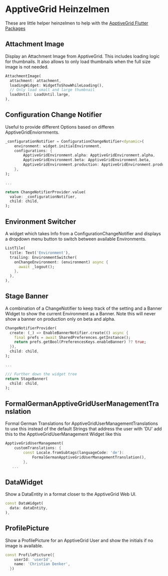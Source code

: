 # ApptiveGrid Heinzelmen

These are little helper heinzelmen to help with the [ApptiveGrid Flutter Packages](https://pub.dev/packages?q=apptive_grid)

## Attachment Image

Display an Attachment Image from ApptiveGrid. This includes loading logic for thumbnails. It also allows to only load thumbnails when the full size image is not needed.

```dart
AttachmentImage(
  attachment: attachment,
  loadingWidget: WidgetToShowWhileLoading(),
  // Only load small and large thumbnail
  loadUntil: LoadUntil.large,
),
```

## Configuration Change Notifier

Useful to provide different Options based on differen ApptiveGridEnviornments.
```dart
_configurationNotifier = ConfigurationChangeNotifier<dynamic>(
    environment: widget.initialEnvironment,
    configurations: {
        ApptiveGridEnvironment.alpha: ApptiveGridEnvironment.alpha,
        ApptiveGridEnvironment.beta: ApptiveGridEnvironment.beta,
        ApptiveGridEnvironment.production: ApptiveGridEnvironment.production,
    },
);

...

return ChangeNotifierProvider.value(
  value: _configurationNotifier,
  child: child,
);
```

## Environment Switcher
A widget which takes Info from a ConfigurationChangeNotifier and displays a dropdown menu button to switch between available Environments.

```dart
ListTile(
  title: Text('Environment'),
  trailing: EnvironmentSwitcher(
    onChangeEnvironment: (environment) async {
      await _logout();
    },
  ),
),
```

## Stage Banner
A combination of a ChangeNotifier to keep track of the setting and a Banner Widget to show the current Environment as a Banner. Note this will never show a banner on production only on beta and alpha.

```dart
ChangeNotifierProvider(
  create: (_) => EnableBannerNotifier.create(() async {
    final prefs = await SharedPreferences.getInstance();
    return prefs.getBool(PreferencesKeys.enableBanner) ?? true;
  }),
  child: child,
);

...

/// Further down the widget tree
return StageBanner(
  child: child,
);
```

## FormalGermanApptiveGridUserManagementTranslation
Formal German Translations for ApptiveGridUserManagementTranslations
to use this instead of the default Strings that address the user with 'DU' add this to the ApptiveGridUserManagement Widget like this

```dart
ApptiveGridUserManagement(
    customTranslations: {
        const Locale.fromSubtags(languageCode: 'de'):
            FormalGermanApptiveGridUserManagementTranslation(),
        },
   ...
```

## DataWidget

Show a DataEntity in a format closer to the ApptiveGrid Web UI.

```dart
const DataWidget(
  data: dataEntity,
),
```

## ProfilePicture
Show a ProfilePicture for an ApptiveGrid User and show the initials if no image is available.

```dart
const ProfilePicture({
    userId: 'userId',
    name: 'Christian Denker',
  })
```